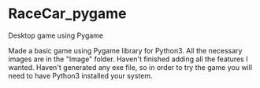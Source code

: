 # RaceCar_pygame
Desktop game using Pygame


Made a basic game using Pygame library for Python3. All the necessary images are in the "Image" folder. Haven't finished 
adding all the features I wanted. Haven't generated any exe file, so in order to try the game you will need to have Python3 
installed your system.
